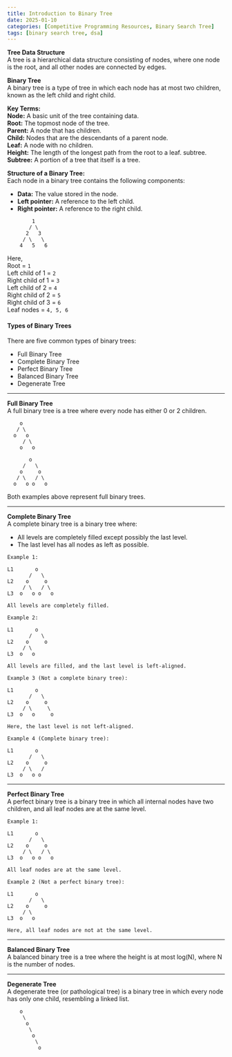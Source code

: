 ```yaml
---
title: Introduction to Binary Tree
date: 2025-01-10
categories: [Competitive Programming Resources, Binary Search Tree]
tags: [binary search tree, dsa]
---
```


**Tree Data Structure**\
A tree is a hierarchical data structure consisting of nodes, where one node is the root, and all other nodes are connected by edges.

**Binary Tree**\
A binary tree is a type of tree in which each node has at most two children, known as the left child and right child.

**Key Terms:**\
**Node:** A basic unit of the tree containing data.\
**Root:** The topmost node of the tree.\
**Parent:** A node that has children.\
**Child:** Nodes that are the descendants of a parent node.\
**Leaf:** A node with no children.\
**Height:** The length of the longest path from the root to a leaf.
subtree.\
**Subtree:** A portion of a tree that itself is a tree.

**Structure of a Binary Tree:**\
Each node in a binary tree contains the following components:

- **Data:** The value stored in the node.
- **Left pointer:** A reference to the left child.
- **Right pointer:** A reference to the right child.

```text
        1
       / \
      2   3
     / \   \
    4   5   6
```

Here,\
Root = `1`\
Left child of 1 = `2`\
Right child of 1 = `3`\
Left child of 2 = `4`\
Right child of 2 = `5`\
Right child of 3 = `6`\
Leaf nodes = `4, 5, 6`

#### Types of Binary Trees

There are five common types of binary trees:

- Full Binary Tree
- Complete Binary Tree
- Perfect Binary Tree
- Balanced Binary Tree
- Degenerate Tree

---

**Full Binary Tree**\
A full binary tree is a tree where every node has either 0 or 2 children.

```text
    o
   / \
  o   o
     / \
    o   o

       o
     /   \
    o     o
   / \   / \
  o   o o   o
```

Both examples above represent full binary trees.

---

**Complete Binary Tree**\
A complete binary tree is a binary tree where:

- All levels are completely filled except possibly the last level.
- The last level has all nodes as left as possible.

```text
Example 1:

L1       o
       /   \
L2    o     o
     / \   / \
L3  o   o o   o

All levels are completely filled.  

Example 2:

L1       o
       /   \
L2    o     o
     / \  
L3  o   o  

All levels are filled, and the last level is left-aligned.  

Example 3 (Not a complete binary tree):

L1       o
       /   \
L2    o     o
     / \     \
L3  o   o     o  

Here, the last level is not left-aligned.  

Example 4 (Complete binary tree):

L1       o
       /   \
L2    o     o
     / \   / 
L3  o   o o   
```

---

**Perfect Binary Tree**\
A perfect binary tree is a binary tree in which all internal nodes have two children, and all leaf nodes are at the same level.

```text
Example 1:

L1       o
       /   \
L2    o     o
     / \   / \
L3  o   o o   o  

All leaf nodes are at the same level.  

Example 2 (Not a perfect binary tree):

L1       o
       /   \
L2    o     o
     / \  
L3  o   o  

Here, all leaf nodes are not at the same level.  
```

---

**Balanced Binary Tree**\
A balanced binary tree is a tree where the height is at most log(N), where N is the number of nodes.

---

**Degenerate Tree**\
A degenerate tree (or pathological tree) is a binary tree in which every node has only one child, resembling a linked list.

```text
    o
     \
      o
       \
        o
         \
          o
```